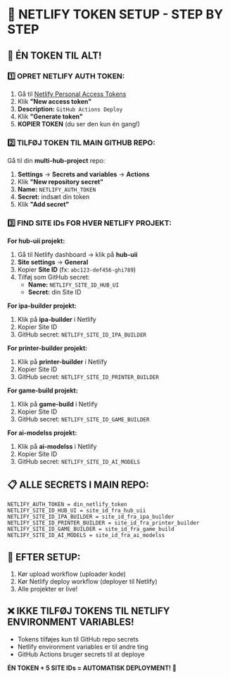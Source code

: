# 🔑 NETLIFY TOKEN SETUP - STEP BY STEP

## 🎯 **ÉN TOKEN TIL ALT!**

### 1️⃣ **OPRET NETLIFY AUTH TOKEN:**
1. Gå til [Netlify Personal Access Tokens](https://app.netlify.com/user/applications#personal-access-tokens)
2. Klik **"New access token"**
3. **Description:** `GitHub Actions Deploy`
4. Klik **"Generate token"**
5. **KOPIER TOKEN** (du ser den kun én gang!)

### 2️⃣ **TILFØJ TOKEN TIL MAIN GITHUB REPO:**
Gå til din **multi-hub-project** repo:
1. **Settings** → **Secrets and variables** → **Actions**
2. Klik **"New repository secret"**
3. **Name:** `NETLIFY_AUTH_TOKEN`
4. **Secret:** indsæt din token
5. Klik **"Add secret"**

### 3️⃣ **FIND SITE IDs FOR HVER NETLIFY PROJEKT:**

**For hub-uii projekt:**
1. Gå til Netlify dashboard → klik på **hub-uii**
2. **Site settings** → **General**
3. Kopier **Site ID** (fx: `abc123-def456-ghi789`)
4. Tilføj som GitHub secret:
   - **Name:** `NETLIFY_SITE_ID_HUB_UI`
   - **Secret:** din Site ID

**For ipa-builder projekt:**
1. Klik på **ipa-builder** i Netlify
2. Kopier Site ID
3. GitHub secret: `NETLIFY_SITE_ID_IPA_BUILDER`

**For printer-builder projekt:**
1. Klik på **printer-builder** i Netlify
2. Kopier Site ID  
3. GitHub secret: `NETLIFY_SITE_ID_PRINTER_BUILDER`

**For game-build projekt:**
1. Klik på **game-build** i Netlify
2. Kopier Site ID
3. GitHub secret: `NETLIFY_SITE_ID_GAME_BUILDER`

**For ai-modelss projekt:**
1. Klik på **ai-modelss** i Netlify
2. Kopier Site ID
3. GitHub secret: `NETLIFY_SITE_ID_AI_MODELS`

## 📋 **ALLE SECRETS I MAIN REPO:**
```
NETLIFY_AUTH_TOKEN = din_netlify_token
NETLIFY_SITE_ID_HUB_UI = site_id_fra_hub_uii
NETLIFY_SITE_ID_IPA_BUILDER = site_id_fra_ipa_builder
NETLIFY_SITE_ID_PRINTER_BUILDER = site_id_fra_printer_builder
NETLIFY_SITE_ID_GAME_BUILDER = site_id_fra_game_build
NETLIFY_SITE_ID_AI_MODELS = site_id_fra_ai_modelss
```

## 🚀 **EFTER SETUP:**
1. Kør upload workflow (uploader kode)
2. Kør Netlify deploy workflow (deployer til Netlify)
3. Alle projekter er live!

## ❌ **IKKE TILFØJ TOKENS TIL NETLIFY ENVIRONMENT VARIABLES!**
- Tokens tilføjes kun til GitHub repo secrets
- Netlify environment variables er til andre ting
- GitHub Actions bruger secrets til at deploye

**ÉN TOKEN + 5 SITE IDs = AUTOMATISK DEPLOYMENT! 🎉**